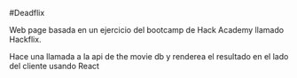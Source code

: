 #Deadflix

Web page basada en un ejercicio del bootcamp de Hack Academy llamado Hackflix.

Hace una llamada a la api de the movie db y renderea el resultado en el lado del cliente usando React
